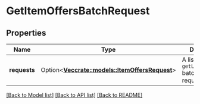 # GetItemOffersBatchRequest

## Properties

Name | Type | Description | Notes
------------ | ------------- | ------------- | -------------
**requests** | Option<[**Vec<crate::models::ItemOffersRequest>**](ItemOffersRequest.md)> | A list of `getListingOffers` batched requests to run. | [optional]

[[Back to Model list]](../README.md#documentation-for-models) [[Back to API list]](../README.md#documentation-for-api-endpoints) [[Back to README]](../README.md)


